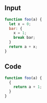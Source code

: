 
## Input

```javascript
function foo(a) {
  let x = 0;
  bar: {
    x = 1;
    break bar;
  }
  return a + x;
}

```

## Code

```javascript
function foo(a) {
  {
    return a + 1;
  }
}

```
      